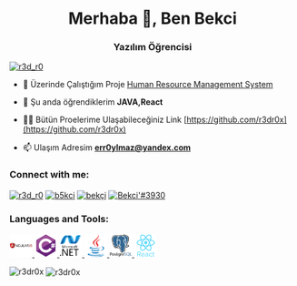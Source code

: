 <h1 align="center">Merhaba 👋, Ben Bekci</h1>
<h3 align="center">Yazılım Öğrencisi</h3>

<p align="left"> <a href="https://twitter.com/r3d_r0" target="blank"><img src="https://img.shields.io/twitter/follow/r3d_r0?logo=twitter&style=for-the-badge" alt="r3d_r0" /></a> </p>

- 🔭 Üzerinde Çalıştığım Proje [Human Resource Management System](https://github.com/r3dr0x/hrms)

- 🌱 Şu anda öğrendiklerim **JAVA,React**

- 👨‍💻 Bütün Proelerime Ulaşabileceğiniz Link [https://github.com/r3dr0x](https://github.com/r3dr0x)

- 📫 Ulaşım Adresim **err0ylmaz@yandex.com**

<h3 align="left">Connect with me:</h3>
<p align="left">
<a href="https://twitter.com/r3d_r0" target="blank"><img align="center" src="https://raw.githubusercontent.com/rahuldkjain/github-profile-readme-generator/neutral-icons/src/images/icons/Social/twitter.svg" alt="r3d_r0" height="30" width="40" /></a>
<a href="https://instagram.com/b5kci" target="blank"><img align="center" src="https://raw.githubusercontent.com/rahuldkjain/github-profile-readme-generator/neutral-icons/src/images/icons/Social/instagram.svg" alt="b5kci" height="30" width="40" /></a>
<a href="https://www.youtube.com/c/bekçi" target="blank"><img align="center" src="https://raw.githubusercontent.com/rahuldkjain/github-profile-readme-generator/neutral-icons/src/images/icons/Social/youtube.svg" alt="bekçi" height="30" width="40" /></a>
<a href="https://discord.gg/Bekci'#3930" target="blank"><img align="center" src="https://raw.githubusercontent.com/rahuldkjain/github-profile-readme-generator/neutral-icons/src/images/icons/Social/discord.svg" alt="Bekci'#3930" height="30" width="40" /></a>
</p>

<h3 align="left">Languages and Tools:</h3>
<p align="left"> <a href="https://angular.io" target="_blank"> <img src="https://raw.githubusercontent.com/devicons/devicon/master/icons/angularjs/angularjs-original-wordmark.svg" alt="angularjs" width="40" height="40"/> </a> <a href="https://www.w3schools.com/cs/" target="_blank"> <img src="https://raw.githubusercontent.com/devicons/devicon/master/icons/csharp/csharp-original.svg" alt="csharp" width="40" height="40"/> </a> <a href="https://dotnet.microsoft.com/" target="_blank"> <img src="https://raw.githubusercontent.com/devicons/devicon/master/icons/dot-net/dot-net-original-wordmark.svg" alt="dotnet" width="40" height="40"/> </a> <a href="https://www.java.com" target="_blank"> <img src="https://raw.githubusercontent.com/devicons/devicon/master/icons/java/java-original.svg" alt="java" width="40" height="40"/> </a> <a href="https://www.postgresql.org" target="_blank"> <img src="https://raw.githubusercontent.com/devicons/devicon/master/icons/postgresql/postgresql-original-wordmark.svg" alt="postgresql" width="40" height="40"/> </a> <a href="https://reactjs.org/" target="_blank"> <img src="https://raw.githubusercontent.com/devicons/devicon/master/icons/react/react-original-wordmark.svg" alt="react" width="40" height="40"/> </a> </p>

<p><img align="left" src="https://github-readme-stats.vercel.app/api/top-langs?username=r3dr0x&show_icons=true&locale=en&layout=compact" alt="r3dr0x" /></p>

<p>&nbsp;<img align="center" src="https://github-readme-stats.vercel.app/api?username=r3dr0x&show_icons=true&locale=en" alt="r3dr0x" /></p>
